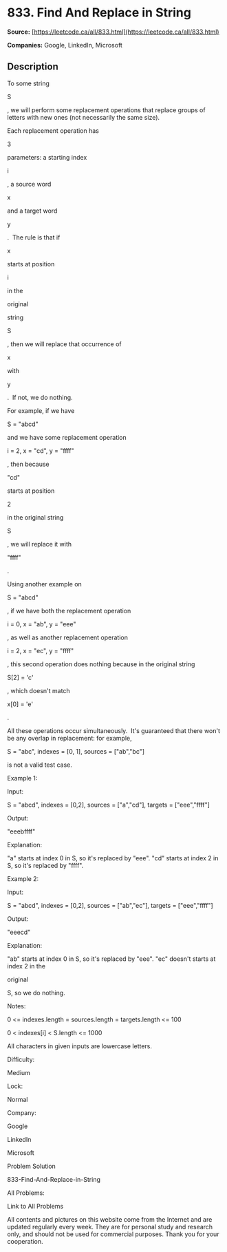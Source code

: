 # 833. Find And Replace in String

**Source:** [https://leetcode.ca/all/833.html](https://leetcode.ca/all/833.html)

**Companies:** Google, LinkedIn, Microsoft

## Description

To some string

S

, we will perform some replacement operations that
        replace groups of letters with new ones (not necessarily the same size).

Each replacement operation has

3

parameters: a starting index

i

, a
        source word

x

and a target word

y

.  The rule
        is that if

x

starts at position

i

in the

original

string

S

, then we will replace that occurrence of

x

with

y

. 
        If not, we do nothing.

For example, if we have

S = "abcd"

and we have some
        replacement operation

i = 2, x = "cd", y = "ffff"

,
        then because

"cd"

starts at position

2

in the original string

S

, we will
        replace it with

"ffff"

.

Using another example on

S = "abcd"

, if we have both the replacement
        operation

i = 0, x = "ab", y = "eee"

, as well as another
        replacement operation

i = 2, x = "ec", y = "ffff"

,
        this second operation does nothing because in the original string

S[2] = 'c'

,
        which doesn't match

x[0] = 'e'

.

All these operations occur simultaneously.  It's guaranteed that there won't be
        any overlap in replacement: for example,

S = "abc", indexes = [0, 1], sources
            = ["ab","bc"]

is not a valid test case.

Example 1:

Input:

S = "abcd", indexes = [0,2], sources = ["a","cd"], targets = ["eee","ffff"]

Output:

"eeebffff"

Explanation:

"a" starts at index 0 in S, so it's replaced by "eee".
"cd" starts at index 2 in S, so it's replaced by "ffff".

Example 2:

Input:

S = "abcd", indexes = [0,2], sources = ["ab","ec"], targets = ["eee","ffff"]

Output:

"eeecd"

Explanation:

"ab" starts at index 0 in S, so it's replaced by "eee".
"ec" doesn't starts at index 2 in the

original

S, so we do nothing.

Notes:

0 <= indexes.length = sources.length = targets.length <=
            100

0 < indexes[i] < S.length <= 1000

All characters in given inputs are lowercase letters.

Difficulty:

Medium

Lock:

Normal

Company:

Google

LinkedIn

Microsoft

Problem Solution

833-Find-And-Replace-in-String

All Problems:

Link to All Problems

All contents and pictures on this website come from the Internet and are updated regularly every week. They are for personal study and research only, and should not be used for commercial purposes. Thank you for your cooperation.

